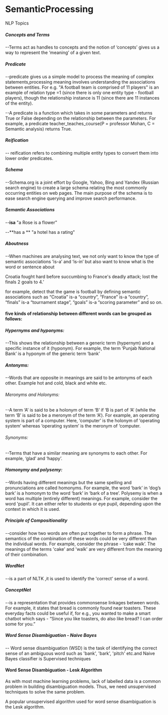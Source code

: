 # SemanticProcessing
NLP Topics


##### Concepts and Terms

--Terms act as handles to concepts and the notion of ‘concepts’ gives us a way to represent the ‘meaning’ of a given text.

##### Predicate

--predicate gives us a simple model to process the meaning of complex statements,processing meaning involves understanding the associations between entities.  For e.g. "A football team is comprised of 11 players" is an example of relation type =1 (since there is only one entity type - football players), though the relationship instance is 11 (since there are 11 instances of the entity).

--A predicate is a function which takes in some parameters and returns True or False depending on the relationship between the parameters. For example, a predicate teacher_teaches_course(P = professor Mohan, C = Semantic analysis) returns True.

##### Reification
-- reification refers to combining multiple entity types to convert them into lower order predicates. 

##### Schema
--Schema.org is a joint effort by Google, Yahoo, Bing and Yandex (Russian search engine) to create a large schema relating the most commonly occurring entities on web pages. The main purpose of the schema is to ease search engine querying and improve search performance.

##### Semantic Associations
--**isa**
"a Rose is a flower" 

--**has a **
"a hotel has a rating"

##### Aboutness
--When machines are analysing text, we not only want to know the type of semantic associations ‘is-a’ and ‘is-in’ but also want to know what is the word or sentence about

Croatia fought hard before succumbing to France's deadly attack; lost the finals 2 goals to 4.’

for example, detect that the game is football by defining semantic associations such as “Croatia” is-a “country”, “France” is-a “country”, “finals” is-a “tournament stage”, “goals” is-a “scoring parameter” and so on.


####  five kinds of relationship between different words can be grouped as follows:

##### Hypernyms and hyponyms: 
--This shows the relationship between a generic term (hypernym) and a specific instance of it (hyponym). For example, the term ‘Punjab National Bank’ is a hyponym of the generic term ‘bank’

##### Antonyms: 
--Words that are opposite in meanings are said to be antonyms of each other. Example hot and cold, black and white etc.

###### Meronyms and Holonyms: 
--A term ‘A’ is said to be a holonym of term ‘B’ if ‘B is part of ‘A’ (while the term ‘B’ is said to be a meronym of the term ‘A’). For example, an operating system is part of a computer. Here, ‘computer’ is the holonym of ‘operating system’ whereas ‘operating system’ is the meronym of ‘computer.

###### Synonyms: 
--Terms that have a similar meaning are synonyms to each other. For example, ‘glad’ and ‘happy’.

##### Homonymy and polysemy: 
--Words having different meanings but the same spelling and pronunciations are called homonyms. For example, the word ‘bark’ in ‘dog’s bark’ is a homonym to the word ‘bark’ in ‘bark of a tree’. Polysemy is when a word has multiple (entirely different) meanings. For example, consider the word 'pupil'. It can either refer to students or eye pupil, depending upon the context in which it is used.

##### Principle of Compositionality
--consider how two words are often put together to form a phrase. The semantics of the combination of these words could be very different than the individual words. For example, consider the phrase - ‘cake walk’. The meanings of the terms 'cake' and 'walk' are very different from the meaning of their combination.

##### WordNet 
--is a part of NLTK ,it is used to identify the 'correct' sense of a word.

##### ConceptNet 
--is a representation that provides commonsense linkages between words. For example, it states that bread is commonly found near toasters. These everyday facts could be useful if, for e.g., you wanted to make a smart chatbot which says - “Since you like toasters, do also like bread? I can order some for you.”

##### Word Sense Disambiguation - Naive Bayes
-- Word sense disambiguation (WSD) is the task of identifying the correct sense of an ambiguous word such as 'bank', 'bark', 'pitch' etc.and Naive Bayes classifier is Supervised techniques

 #### Word Sense Disambiguation - Lesk Algorithm
As with most machine learning problems, lack of labelled data is a common problem in building disambiguation models. Thus, we need unsupervised techniques to solve the same problem.  

 

A popular unsupervised algorithm used for word sense disambiguation is the Lesk algorithm.
